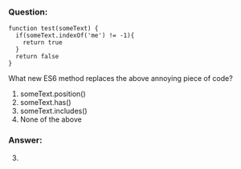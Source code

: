 ### Question:

```
function test(someText) {
  if(someText.indexOf('me') != -1){
    return true
  }
  return false
}
```  

What new ES6 method replaces the above annoying piece of code?

1. someText.position()
2. someText.has()
3. someText.includes()
4. None of the above


### Answer:
3.
